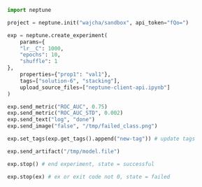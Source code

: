 

```python
import neptune
```


```python
project = neptune.init("wajcha/sandbox", api_token="fQo=")
```


```python
exp = neptune.create_experiment(
    params={
    "lr__C": 1000,
    "epochs": 10,
    "shuffle": 1
},
    properties={"prop1": "val1"},
    tags=["solution-6", "stacking"],
    upload_source_files=["neptune-client-api.ipynb"]
)
```


```python
exp.send_metric("ROC_AUC", 0.75)
exp.send_metric("ROC_AUC_STD", 0.002)
exp.send_text("log", "done")
exp.send_image("false", "/tmp/failed_class.png")
```


```python
exp.set_tags(exp.get_tags().append("new-tag")) # update tags
```


```python
exp.send_artifact("/tmp/model.file")
```


```python
exp.stop() # end experiment, state = successful
```


```python
exp.stop(ex) # ex or exit code not 0, state = failed
```
